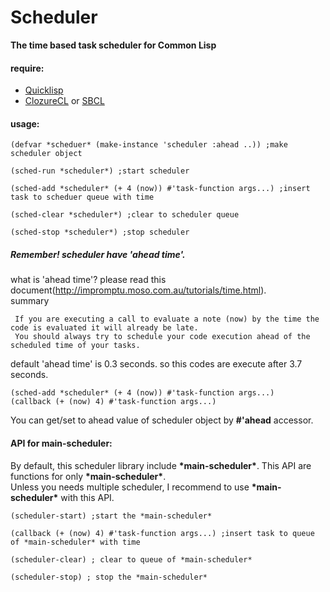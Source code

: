 # Scheduler
**The time based task scheduler for Common Lisp**

#### require:
  - [Quicklisp](http://www.quicklisp.org)
  - [ClozureCL](http://www.clozure.com/clozurecl.html) or [SBCL](http://www.sbcl.org)
  
#### usage:

	(defvar *scheduer* (make-instance 'scheduler :ahead ..)) ;make scheduler object
	
	(sched-run *scheduler*) ;start scheduler
	
	(sched-add *scheduler* (+ 4 (now)) #'task-function args...) ;insert task to scheduer queue with time
	
	(sched-clear *scheduler*) ;clear to scheduler queue
	
	(sched-stop *scheduler*) ;stop scheduler

##### Remember! scheduler have 'ahead time'.
what is 'ahead time'? please read this document(<http://impromptu.moso.com.au/tutorials/time.html>).  
summary

	 If you are executing a call to evaluate a note (now) by the time the code is evaluated it will already be late.
	 You should always try to schedule your code execution ahead of the scheduled time of your tasks.

default 'ahead time' is 0.3 seconds. so this codes are execute after 3.7 seconds.

	(sched-add *scheduler* (+ 4 (now)) #'task-function args...)
	(callback (+ (now) 4) #'task-function args...)

You can get/set to ahead value of scheduler object by **#'ahead** accessor. 

#### API for main-scheduler:
By default, this scheduler library include __\*main-scheduler\*__. This API are functions for only __\*main-scheduler\*__.  
Unless you needs multiple scheduler, I recommend to use __\*main-scheduler\*__ with this API.

	(scheduler-start) ;start the *main-scheduler*

	(callback (+ (now) 4) #'task-function args...) ;insert task to queue of *main-scheduler* with time

	(scheduler-clear) ; clear to queue of *main-scheduler*

	(scheduler-stop) ; stop the *main-scheduler*


